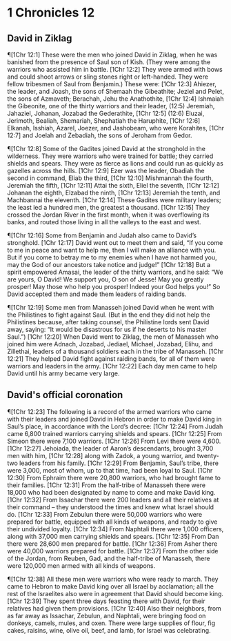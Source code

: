 # 1 Chronicles 12

## David in Ziklag
¶[1Chr 12:1] These were the men who joined David in Ziklag, when he was banished from the presence of Saul son of Kish. (They were among the warriors who assisted him in battle.
[1Chr 12:2] They were armed with bows and could shoot arrows or sling stones right or left-handed. They were fellow tribesmen of Saul from Benjamin.) These were:
[1Chr 12:3] Ahiezer, the leader, and Joash, the sons of Shemaah the Gibeathite; Jeziel and Pelet, the sons of Azmaveth; Berachah, Jehu the Anathothite,
[1Chr 12:4] Ishmaiah the Gibeonite, one of the thirty warriors and their leader, (12:5) Jeremiah, Jahaziel, Johanan, Jozabad the Gederathite,
[1Chr 12:5] (12:6) Eluzai, Jerimoth, Bealiah, Shemariah, Shephatiah the Haruphite,
[1Chr 12:6] Elkanah, Isshiah, Azarel, Joezer, and Jashobeam, who were Korahites,
[1Chr 12:7] and Joelah and Zebadiah, the sons of Jeroham from Gedor.

¶[1Chr 12:8] Some of the Gadites joined David at the stronghold in the wilderness. They were warriors who were trained for battle; they carried shields and spears. They were as fierce as lions and could run as quickly as gazelles across the hills.
[1Chr 12:9] Ezer was the leader, Obadiah the second in command, Eliab the third,
[1Chr 12:10] Mishmannah the fourth, Jeremiah the fifth,
[1Chr 12:11] Attai the sixth, Eliel the seventh,
[1Chr 12:12] Johanan the eighth, Elzabad the ninth,
[1Chr 12:13] Jeremiah the tenth, and Machbannai the eleventh.
[1Chr 12:14] These Gadites were military leaders; the least led a hundred men, the greatest a thousand.
[1Chr 12:15] They crossed the Jordan River in the first month, when it was overflowing its banks, and routed those living in all the valleys to the east and west.

¶[1Chr 12:16] Some from Benjamin and Judah also came to David’s stronghold.
[1Chr 12:17] David went out to meet them and said, “If you come to me in peace and want to help me, then I will make an alliance with you. But if you come to betray me to my enemies when I have not harmed you, may the God of our ancestors take notice and judge!”
[1Chr 12:18] But a spirit empowered Amasai, the leader of the thirty warriors, and he said: “We are yours, O David! We support you, O son of Jesse! May you greatly prosper! May those who help you prosper! Indeed your God helps you!” So David accepted them and made them leaders of raiding bands.

¶[1Chr 12:19] Some men from Manasseh joined David when he went with the Philistines to fight against Saul. (But in the end they did not help the Philistines because, after taking counsel, the Philistine lords sent David away, saying: “It would be disastrous for us if he deserts to his master Saul.”)
[1Chr 12:20] When David went to Ziklag, the men of Manasseh who joined him were Adnach, Jozabad, Jediael, Michael, Jozabad, Elihu, and Zillethai, leaders of a thousand soldiers each in the tribe of Manasseh.
[1Chr 12:21] They helped David fight against raiding bands, for all of them were warriors and leaders in the army.
[1Chr 12:22] Each day men came to help David until his army became very large.

## David's official coronation
¶[1Chr 12:23] The following is a record of the armed warriors who came with their leaders and joined David in Hebron in order to make David king in Saul’s place, in accordance with the Lord’s decree:
[1Chr 12:24] From Judah came 6,800 trained warriors carrying shields and spears.
[1Chr 12:25] From Simeon there were 7,100 warriors.
[1Chr 12:26] From Levi there were 4,600.
[1Chr 12:27] Jehoiada, the leader of Aaron’s descendants, brought 3,700 men with him,
[1Chr 12:28] along with Zadok, a young warrior, and twenty-two leaders from his family.
[1Chr 12:29] From Benjamin, Saul’s tribe, there were 3,000, most of whom, up to that time, had been loyal to Saul.
[1Chr 12:30] From Ephraim there were 20,800 warriors, who had brought fame to their families.
[1Chr 12:31] From the half-tribe of Manasseh there were 18,000 who had been designated by name to come and make David king.
[1Chr 12:32] From Issachar there were 200 leaders and all their relatives at their command – they understood the times and knew what Israel should do.
[1Chr 12:33] From Zebulun there were 50,000 warriors who were prepared for battle, equipped with all kinds of weapons, and ready to give their undivided loyalty.
[1Chr 12:34] From Naphtali there were 1,000 officers, along with 37,000 men carrying shields and spears.
[1Chr 12:35] From Dan there were 28,600 men prepared for battle.
[1Chr 12:36] From Asher there were 40,000 warriors prepared for battle.
[1Chr 12:37] From the other side of the Jordan, from Reuben, Gad, and the half-tribe of Manasseh, there were 120,000 men armed with all kinds of weapons.

¶[1Chr 12:38] All these men were warriors who were ready to march. They came to Hebron to make David king over all Israel by acclamation; all the rest of the Israelites also were in agreement that David should become king.
[1Chr 12:39] They spent three days feasting there with David, for their relatives had given them provisions.
[1Chr 12:40] Also their neighbors, from as far away as Issachar, Zebulun, and Naphtali, were bringing food on donkeys, camels, mules, and oxen. There were large supplies of flour, fig cakes, raisins, wine, olive oil, beef, and lamb, for Israel was celebrating.
